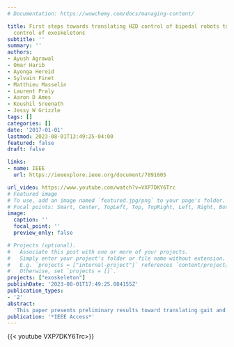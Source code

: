 ```yaml
---
# Documentation: https://wowchemy.com/docs/managing-content/

title: First steps towards translating HZD control of bipedal robots to decentralized
  control of exoskeletons
subtitle: ''
summary: ''
authors:
- Ayush Agrawal
- Omar Harib
- Ayonga Hereid
- Sylvain Finet
- Matthieu Masselin
- Laurent Praly
- Aaron D Ames
- Koushil Sreenath
- Jessy W Grizzle
tags: []
categories: []
date: '2017-01-01'
lastmod: 2023-08-01T13:49:25-04:00
featured: false
draft: false

links:
- name: IEEE
  url: https://ieeexplore.ieee.org/document/7891605

url_video: https://www.youtube.com/watch?v=VXP7DKY6Trc
# Featured image
# To use, add an image named `featured.jpg/png` to your page's folder.
# Focal points: Smart, Center, TopLeft, Top, TopRight, Left, Right, BottomLeft, Bottom, BottomRight.
image:
  caption: ''
  focal_point: ''
  preview_only: false

# Projects (optional).
#   Associate this post with one or more of your projects.
#   Simply enter your project's folder or file name without extension.
#   E.g. `projects = ["internal-project"]` references `content/project/deep-learning/index.md`.
#   Otherwise, set `projects = []`.
projects: ["exoskeleton"]
publishDate: '2023-08-01T17:49:25.084155Z'
publication_types:
- '2'
abstract: 
  'This paper presents preliminary results toward translating gait and control design for bipedal robots to decentralized control of an exoskeleton aimed at restoring mobility to patients with lower limb paralysis, without the need for crutches. A mathematical hybrid dynamical model of the human-exoskeleton system is developed and a library of dynamically feasible periodic walking gaits for different walking speeds is found through nonlinear constrained optimization using the full-order dynamical system. These walking gaits are stabilized using a centralized (i.e., full-state information) hybrid zero dynamics-based controller, which is then decentralized (i.e., control actions use partial state information) so as to be implementable on the exoskeleton subsystem. A control architecture is then developed so as to allow the user to actively control the exoskeleton speed through his/her upper body posture. Numerical simulations are carried out to compare the two controllers. It is found that the proposed decentralized controller not only preserves the periodic walking gaits but also inherits the robustness to perturbations present in the centralized controller. Moreover, the proposed velocity regulation scheme is able to reach a steady state and track desired walking speeds under both, centralized, and decentralized schemes.'
publication: '*IEEE Access*'
---
```


{{< youtube VXP7DKY6Trc>}}